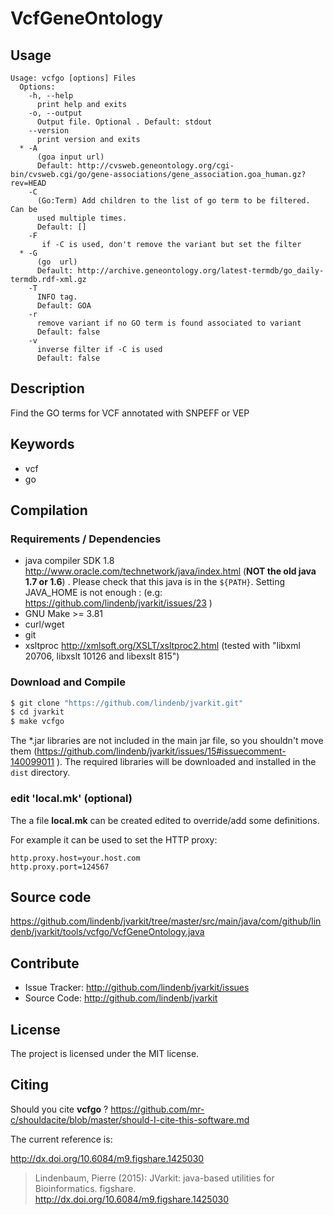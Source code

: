 # VcfGeneOntology


## Usage

```
Usage: vcfgo [options] Files
  Options:
    -h, --help
      print help and exits
    -o, --output
      Output file. Optional . Default: stdout
    --version
      print version and exits
  * -A
      (goa input url)
      Default: http://cvsweb.geneontology.org/cgi-bin/cvsweb.cgi/go/gene-associations/gene_association.goa_human.gz?rev=HEAD
    -C
      (Go:Term) Add children to the list of go term to be filtered. Can be 
      used multiple times.
      Default: []
    -F
       if -C is used, don't remove the variant but set the filter
  * -G
      (go  url)
      Default: http://archive.geneontology.org/latest-termdb/go_daily-termdb.rdf-xml.gz
    -T
      INFO tag.
      Default: GOA
    -r
      remove variant if no GO term is found associated to variant
      Default: false
    -v
      inverse filter if -C is used
      Default: false

```


## Description

Find the GO terms for VCF annotated with SNPEFF or VEP


## Keywords

 * vcf
 * go


## Compilation

### Requirements / Dependencies

* java compiler SDK 1.8 http://www.oracle.com/technetwork/java/index.html (**NOT the old java 1.7 or 1.6**) . Please check that this java is in the `${PATH}`. Setting JAVA_HOME is not enough : (e.g: https://github.com/lindenb/jvarkit/issues/23 )
* GNU Make >= 3.81
* curl/wget
* git
* xsltproc http://xmlsoft.org/XSLT/xsltproc2.html (tested with "libxml 20706, libxslt 10126 and libexslt 815")


### Download and Compile

```bash
$ git clone "https://github.com/lindenb/jvarkit.git"
$ cd jvarkit
$ make vcfgo
```

The *.jar libraries are not included in the main jar file, so you shouldn't move them (https://github.com/lindenb/jvarkit/issues/15#issuecomment-140099011 ).
The required libraries will be downloaded and installed in the `dist` directory.

### edit 'local.mk' (optional)

The a file **local.mk** can be created edited to override/add some definitions.

For example it can be used to set the HTTP proxy:

```
http.proxy.host=your.host.com
http.proxy.port=124567
```
## Source code 

https://github.com/lindenb/jvarkit/tree/master/src/main/java/com/github/lindenb/jvarkit/tools/vcfgo/VcfGeneOntology.java

## Contribute

- Issue Tracker: http://github.com/lindenb/jvarkit/issues
- Source Code: http://github.com/lindenb/jvarkit

## License

The project is licensed under the MIT license.

## Citing

Should you cite **vcfgo** ? https://github.com/mr-c/shouldacite/blob/master/should-I-cite-this-software.md

The current reference is:

http://dx.doi.org/10.6084/m9.figshare.1425030

> Lindenbaum, Pierre (2015): JVarkit: java-based utilities for Bioinformatics. figshare.
> http://dx.doi.org/10.6084/m9.figshare.1425030


